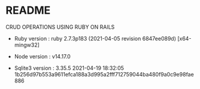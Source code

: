 # README

CRUD OPERATIONS USING RUBY ON RAILS

* Ruby version : ruby 2.7.3p183 (2021-04-05 revision 6847ee089d) [x64-mingw32]

* Node version : v14.17.0

* Sqlite3 version : 3.35.5 2021-04-19 18:32:05 1b256d97b553a9611efca188a3d995a2fff712759044ba480f9a0c9e98fae886
